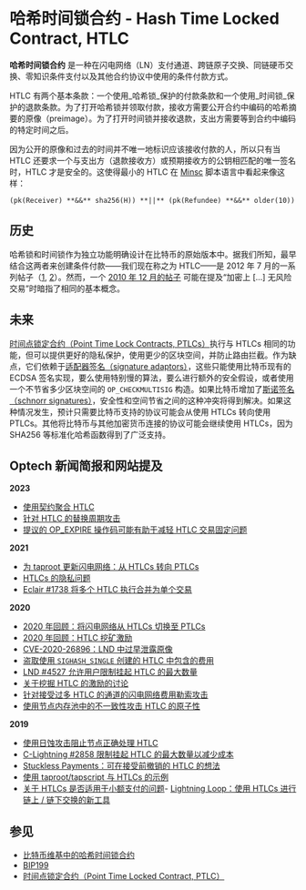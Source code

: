 # 哈希时间锁合约 - Hash Time Locked Contract, HTLC

**哈希时间锁合约** 是一种在闪电网络（LN）支付通道、跨链原子交换、同链硬币交换、零知识条件支付以及其他合约协议中使用的条件付款方式。

HTLC 有两个基本条款：一个使用_哈希锁_保护的付款条款和一个使用_时间锁_保护的退款条款。为了打开哈希锁并领取付款，接收方需要公开合约中编码的哈希摘要的原像（preimage）。为了打开时间锁并接收退款，支出方需要等到合约中编码的特定时间之后。

因为公开的原像和过去的时间并不唯一地标识应该接收付款的人，所以只有当 HTLC 还要求一个与支出方（退款接收方）或预期接收方的公钥相匹配的唯一签名时，HTLC 才是安全的。这使得最小的 HTLC 在 [Minsc](https://min.sc/) 脚本语言中看起来像这样：

`(pk(Receiver) **&&** sha256(H)) **||** (pk(Refundee) **&&** older(10))`

## 历史

哈希锁和时间锁作为独立功能明确设计在比特币的原始版本中。据我们所知，最早结合这两者来创建条件付款——我们现在称之为 HTLC——是 2012 年 7 月的一系列帖子（[1](https://bitcointalk.org/index.php?topic=91843.msg1011956#msg1011956), [2](https://bitcointalk.org/index.php?topic=91843.msg1011980#msg1011980)）。然而，一个 [2010 年 12 月的帖子](https://bitcointalk.org/index.php?topic=1790.msg28917#msg28917) 可能在提及“加密上 \[…] 无风险交易”时暗指了相同的基本概念。

## 未来

[时间点锁定合约（Point Time Lock Contracts, PTLCs）](https://bitcoinops.org/en/topics/ptlc/)执行与 HTLCs 相同的功能，但可以提供更好的隐私保护，使用更少的区块空间，并防止路由拦截。作为缺点，它们依赖于[适配器签名（signature adaptors）](https://bitcoinops.org/en/topics/adaptor-signatures/)，这些只能使用比特币现有的 ECDSA 签名实现，要么使用特别慢的算法，要么进行额外的安全假设，或者使用一个不节省多少区块空间的 `OP_CHECKMULTISIG` 构造。如果比特币增加了[斯诺签名（schnorr signatures）](https://bitcoinops.org/en/topics/schnorr-signatures/)，安全性和空间节省之间的这种冲突将得到解决。如果这种情况发生，预计只需要比特币支持的协议可能会从使用 HTLCs 转向使用 PTLCs。其他将比特币与其他加密货币连接的协议可能会继续使用 HTLCs，因为 SHA256 等标准化哈希函数得到了广泛支持。

## Optech 新闻简报和网站提及

**2023**

* [使用契约聚合 HTLC](https://bitcoinops.org/en/newsletters/2023/11/08/#htlc-aggregation-with-covenants)
* [针对 HTLC 的替换周期攻击](https://bitcoinops.org/en/newsletters/2023/10/25/#replacement-cycling-vulnerability-against-htlcs)
* [提议的 OP\_EXPIRE 操作码可能有助于减轻 HTLC 交易固定问题](https://bitcoinops.org/en/newsletters/2023/10/25/#op-expire)

**2021**

* [为 taproot 更新闪电网络：从 HTLCs 转向 PTLCs](https://bitcoinops.org/en/newsletters/2021/09/01/#preparing-for-taproot-11-ln-with-taproot)
* [HTLCs 的隐私问题](https://bitcoinops.org/en/newsletters/2021/08/25/#privacy-problems-with-htlcs)
* [Eclair #1738 将多个 HTLC 执行合并为单个交易](https://bitcoinops.org/en/newsletters/2021/03/31/#eclair-1738)

**2020**

* [2020 年回顾：将闪电网络从 HTLCs 切换至 PTLCs](https://bitcoinops.org/en/newsletters/2020/12/23/#ptlcs)
* [2020 年回顾：HTLC 挖矿激励](https://bitcoinops.org/en/newsletters/2020/12/23/#concern-about-htlc-mining-incentives)
* [CVE-2020-26896：LND 中过早泄露原像](https://bitcoinops.org/en/newsletters/2020/10/28/#cve-2020-26896-improper-preimage-revelation)
* [盗取使用 `SIGHASH_SINGLE` 创建的 HTLC 中包含的费用](https://bitcoinops.org/en/newsletters/2020/09/16/#stealing-onchain-fees-from-ln-htlcs)
* [LND #4527 允许用户限制挂起 HTLC 的最大数量](https://bitcoinops.org/en/newsletters/2020/09/02/#lnd-4527)
* [关于挖掘 HTLC 的激励的讨论](https://bitcoinops.org/en/newsletters/2020/07/01/#discussion-of-htlc-mining-incentives)
* [针对接受过多 HTLC 的通道的闪电网络费用勒索攻击](https://bitcoinops.org/en/newsletters/2020/06/24/#ln-fee-ransom-attack)
* [使用节点内存池中的不一致性攻击 HTLC 的原子性](https://bitcoinops.org/en/newsletters/2020/04/29/#new-attack-against-ln-payment-atomicity)

**2019**

* [使用日蚀攻击阻止节点正确处理 HTLC](https://bitcoinops.org/en/newsletters/2019/12/18/#discussion-of-eclipse-attacks-on-ln-nodes)
* [C-Lightning #2858 限制挂起 HTLC 的最大数量以减少成本](https://bitcoinops.org/en/newsletters/2019/08/14/#c-lightning-2858)
* [Stuckless Payments：可在接受前撤销的 HTLC 的想法](https://bitcoinops.org/en/newsletters/2019/07/03/#stuckless-payments)
* [使用 taproot/tapscript 与 HTLCs 的示例](https://bitcoinops.org/en/newsletters/2019/05/14/#complex-spending-with-taproot)
* [关于 HTLCs 是否适用于小额支付的问题](https://bitcoinops.org/en/newsletters/2019/04/30/#do-htlcs-work-for-micropayments)- [Lightning Loop：使用 HTLCs 进行链上 / 链下交换的新工具](https://bitcoinops.org/en/newsletters/2019/03/26/#loop-announced)

## 参见

* [比特币维基中的哈希时间锁合约](https://en.bitcoin.it/wiki/Hash\_Time\_Locked\_Contracts)
* [BIP199](https://github.com/bitcoin/bips/blob/master/bip-0199.mediawiki)
* [时间点锁定合约（Point Time Locked Contract, PTLC）](https://bitcoinops.org/en/topics/ptlc/)
